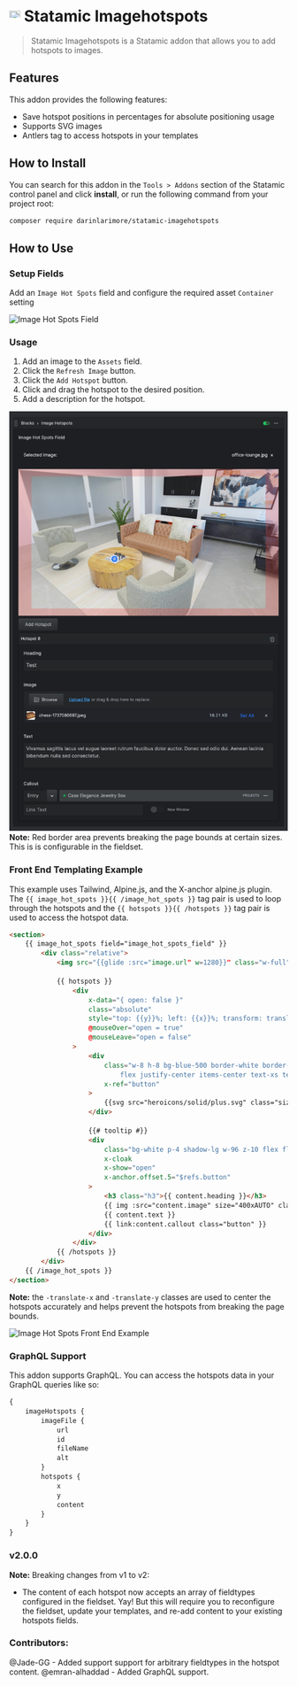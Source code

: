 # <img src="src/icon.svg" height="20" width="20"> Statamic Imagehotspots

> Statamic Imagehotspots is a Statamic addon that allows you to add hotspots to images.

## Features
This addon provides the following features:
- Save hotspot positions in percentages for absolute positioning usage
- Supports SVG images
- Antlers tag to access hotspots in your templates

## How to Install
You can search for this addon in the `Tools > Addons` section of the Statamic control panel and click **install**, or run the following command from your project root:

``` bash
composer require darinlarimore/statamic-imagehotspots
```

## How to Use

### Setup Fields
Add an `Image Hot Spots` field and configure the required asset `Container` setting

![Image Hot Spots Field](/fieldType.png)

### Usage
1. Add an image to the `Assets` field.
2. Click the `Refresh Image` button.
3. Click the `Add Hotspot` button.
4. Click and drag the hotspot to the desired position.
5. Add a description for the hotspot.

![Image Hot Spots Field](/fields.png)
**Note:** Red border area prevents breaking the page bounds at certain sizes. This is is configurable in the fieldset.

### Front End Templating Example
This example uses Tailwind, Alpine.js, and the X-anchor alpine.js plugin. The `{{ image_hot_spots }}{{ /image_hot_spots }}` tag pair is used to loop through the hotspots and the `{{ hotspots }}{{ /hotspots }}` tag pair is used to access the hotspot data.

```html
<section>
	{{ image_hot_spots field="image_hot_spots_field" }}
		<div class="relative">
			<img src="{{glide :src="image.url" w=1280}}" class="w-full" alt="{{image.alt}}">

			{{ hotspots }}
				<div
					x-data="{ open: false }"
					class="absolute"
					style="top: {{y}}%; left: {{x}}%; transform: translate(-12px, -12px);"
					@mouseOver="open = true"
					@mouseLeave="open = false"
				>
					<div
						class="w-8 h-8 bg-blue-500 border-white border-2 rounded-full
							flex justify-center items-center text-xs text-white font-bold cursor-pointer"
						x-ref="button"
					>
						{{svg src="heroicons/solid/plus.svg" class="size-6"}}
					</div>

					{{# tooltip #}}
					<div
						class="bg-white p-4 shadow-lg w-96 z-10 flex flex-col gap-4 items-start"
						x-cloak
						x-show="open"
						x-anchor.offset.5="$refs.button"
					>
						<h3 class="h3">{{ content.heading }}</h3>
						{{ img :src="content.image" size="400xAUTO" class="" }}
						{{ content.text }}
						{{ link:content.callout class="button" }}
					</div>
				</div>
			{{ /hotspots }}
		</div>
	{{ /image_hot_spots }}
</section>
```

**Note:** the `-translate-x` and `-translate-y` classes are used to center the hotspots accurately and helps prevent the hotspots from breaking the page bounds.

![Image Hot Spots Front End Example](/imageHotspots.png)

### GraphQL Support
This addon supports GraphQL. You can access the hotspots data in your GraphQL queries like so:

```graphql
{
	imageHotspots {
		imageFile {
			url
			id
			fileName
			alt
		}
		hotspots {
			x
			y
			content
		}
	}
}
```

### v2.0.0
**Note:** Breaking changes from v1 to v2:
- The content of each hotspot now accepts an array of fieldtypes configured in the fieldset. Yay! But this will require you to reconfigure the fieldset, update your templates, and re-add content to your existing hotspots fields.

### Contributors:
@Jade-GG - Added support support for arbitrary fieldtypes in the hotspot content.
@emran-alhaddad - Added GraphQL support.
